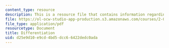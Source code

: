 ```yaml
---
content_type: resource
description: This is a resource file that contains information regarding differentiation.
file: https://ol-ocw-studio-app-production.s3.amazonaws.com/courses/2-086-numerical-computation-for-mechanical-engineers-fall-2014/d25e9d10e9cd4bd5dcc66422dedc0ada_MIT2_086F14_Nutshell_Diff.pdf
file_type: application/pdf
resourcetype: Document
title: Differentiation
uid: d25e9d10-e9cd-4bd5-dcc6-6422dedc0ada
---
```

